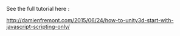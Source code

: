 See the full tutorial here :

http://damienfremont.com/2015/06/24/how-to-unity3d-start-with-javascript-scripting-only/

